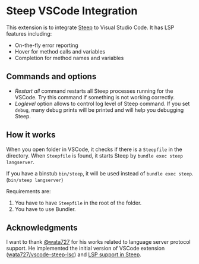 # Steep VSCode Integration

This extension is to integrate [Steep](https://github.com/soutaro/steep) to Visual Studio Code.
It has LSP features including:

* On-the-fly error reporting
* Hover for method calls and variables
* Completion for method names and variables

## Commands and options

* *Restart all* command restarts all Steep processes running for the VSCode. Try this command if something is not working correctly.
* *Loglevel* option allows to control log level of Steep command. If you set `debug`, many debug prints will be printed and will help you debugging Steep.

## How it works

When you open folder in VSCode, it checks if there is a `Steepfile` in the directory.
When `Steepfile` is found, it starts Steep by `bundle exec steep langserver`.

If you have a binstub `bin/steep`, it will be used instead of `bundle exec steep`. (`bin/steep langserver`)

Requirements are:

1. You have to have `Steepfile` in the root of the folder.
2. You have to use Bundler.

## Acknowledgments

I want to thank [@wata727](https://github.com/wata727) for his works related to language server protocol support.
He implemented the initial version of VSCode extension ([wata727/vscode-steep-lsc](https://github.com/wata727/vscode-steep-lsc)) and [LSP support in Steep](https://github.com/soutaro/steep/pull/79).
